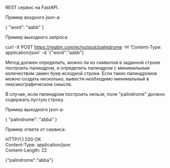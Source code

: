 REST сервис на FastAPI.

Пример входного json-а:

{
"word": "aabb"
}

Пример выходного запроса:

curl -X POST https://reqbin.com/echo/post/palindrome
-H 'Content-Type: application/json'
-d '{"word":"aabb"}

Метод должен определить, можно ли из символов в заданной строке построить
палиндром, и определить палиндром с минимальным количеством замен букв исходной
строки. Если таких палиндромов можно создать несколько, вывести необходимо
минимальный в лексикографическом смысле.

В случае, если палиндром построить нельзя, поле "palindrome" должно содержать пустую строку.

Пример выходного json-а:

{
"palindrome": "abba"
}

Пример ответа от сервиса:

HTTP/1.1 200 OK<br/>
Content-Type: application/json<br/>
Content-Length: 22

{"palindrome":"abba"}